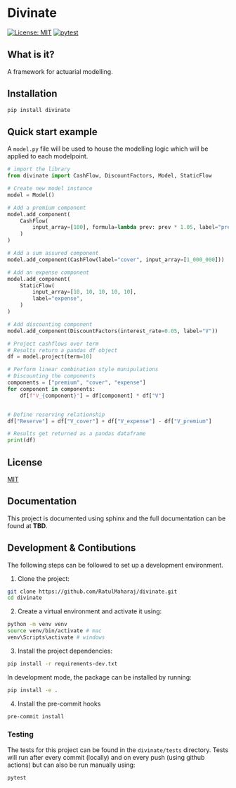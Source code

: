 # Divinate

[![License: MIT](https://img.shields.io/badge/License-MIT-green.svg)](https://opensource.org/licenses/MIT)
[![pytest](https://github.com/RatulMaharaj/divinate/actions/workflows/pytest.yaml/badge.svg?branch=main)](https://github.com/RatulMaharaj/divinate/actions/workflows/pytest.yaml)

## What is it?

A framework for actuarial modelling.

## Installation

```sh
pip install divinate
```

## Quick start example

A `model.py` file will be used to house the modelling logic which will be applied to each modelpoint.

```python
# import the library
from divinate import CashFlow, DiscountFactors, Model, StaticFlow

# Create new model instance
model = Model()

# Add a premium component
model.add_component(
    CashFlow(
        input_array=[100], formula=lambda prev: prev * 1.05, label="premium"
    )
)

# Add a sum assured component
model.add_component(CashFlow(label="cover", input_array=[1_000_000]))

# Add an expense component
model.add_component(
    StaticFlow(
        input_array=[10, 10, 10, 10, 10],
        label="expense",
    )
)

# Add discounting component
model.add_component(DiscountFactors(interest_rate=0.05, label="V"))

# Project cashflows over term
# Results return a pandas df object
df = model.project(term=10)

# Perform linear combination style manipulations
# Discounting the components
components = ["premium", "cover", "expense"]
for component in components:
    df[f"V_{component}"] = df[component] * df["V"]


# Define reserving relationship
df["Reserve"] = df["V_cover"] + df["V_expense"] - df["V_premium"]

# Results get returned as a pandas dataframe
print(df)
```

## License

[MIT](https://github.com/RatulMaharaj/divinate/blob/main/LICENSE)

## Documentation

This project is documented using sphinx and the full documentation can be found at **TBD**.

## Development & Contibutions

The following steps can be followed to set up a development environment.

1. Clone the project:

```sh
git clone https://github.com/RatulMaharaj/divinate.git
cd divinate
```

2. Create a virtual environment and activate it using:

```sh
python -m venv venv
source venv/bin/activate # mac
venv\Scripts\activate # windows
```

3. Install the project dependencies:

```sh
pip install -r requirements-dev.txt
```

In development mode, the package can be installed by running:

```sh
pip install -e .
```

4. Install the pre-commit hooks

```sh
pre-commit install
```

### Testing

The tests for this project can be found in the `divinate/tests` directory. Tests will run after every commit (locally) and on every push (using github actions) but can also be run manually using:

```sh
pytest
```
